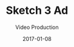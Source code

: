 ---
title: Sketch 3 Ad
subtitle: Video Production
image: /uploads/work/sketch/banner.png
date: 2017-01-08
link: "https://www.youtube.com/watch?v=VpSOvFhr1u8"
---